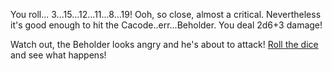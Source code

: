You roll... 3...15...12...11...8...19!  Ooh, so close, almost a critical.
Nevertheless it's good enough to hit the Cacode..err...Beholder.
You deal 2d6+3 damage!

Watch out, the Beholder looks angry and he's about to attack!
[Roll the dice](beholder-attacks/beholder-attacks.md) and see what happens!
